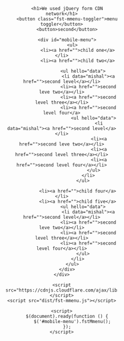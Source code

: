 <!DOCTYPE html>
<html lang="en">
<head>
    <meta charset="UTF-8">
    <meta name="viewport" content="width=device-width, initial-scale=1.0">
    <link rel="stylesheet" href="dist/fst-mmenu.css">
    <title>Fst Mmenu</title>
    <link href="https://fonts.googleapis.com/css2?family=Lato:wght@400;700;900&display=swap" rel="stylesheet">
    <style>
        body{
            font-family: 'Lato', sans-serif;
        }
        .container {
            text-align: center;
            max-width: 60%;
            margin: 0 auto;
        }
    </style>
</head>

<body>
    <div class="container">
        
        <h1>We used jQuery form CDN network</h1>
        <button class="fst-mmenu-toggler">menu toggler</button>
        <button>second</button>

        <div id="mobile-menu">
            <ul>
                <li><a href="">child one</a></li>
                <li><a href="">child two</a>

                    <ul hello="data">
                        <li data="mishal"><a href="">second level</a></li>
                        <li><a href="">second leve two</a></li>
                        <li><a href="">second level three</a></li>
                        <li><a href="">second level four</a>
                            <ul hello="data">
                                <li data="mishal"><a href="">second level</a></li>
                                <li><a href="">second leve two</a></li>
                                <li><a href="">second level three</a></li>
                                <li><a href="">second level four</a></li>
                            </ul>
                        </li>
                    </ul>

                <li><a href="">child four</a></li>
                <li><a href="">child five</a>
                    <ul hello="data">
                        <li data="mishal"><a href="">second level</a></li>
                        <li><a href="">second leve two</a></li>
                        <li><a href="">second level three</a></li>
                        <li><a href="">second level four</a></li>
                    </ul>
                </li>
            </ul>
        </div>
    </div>

    <script src="https://cdnjs.cloudflare.com/ajax/libs/jquery/3.5.1/jquery.min.js"></script>
    <script src="dist/fst-mmenu.js"></script>

    <script>
        $(document).ready(function () {
            $('#mobile-menu').fstMmenu();
        });
    </script>
</body>

</html>